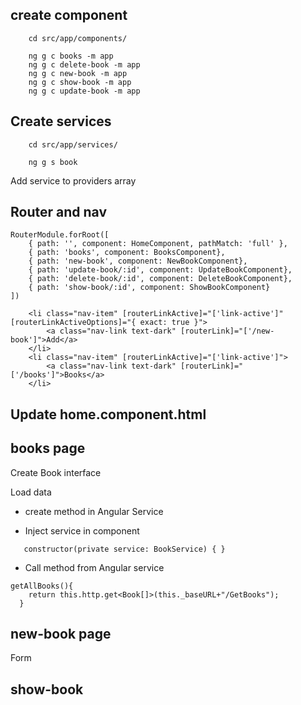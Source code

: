 
## create component
```
    cd src/app/components/
   
    ng g c books -m app
    ng g c delete-book -m app
    ng g c new-book -m app
    ng g c show-book -m app
    ng g c update-book -m app
```

## Create services
```
    cd src/app/services/
   
    ng g s book
```
Add service to providers array


## Router and nav
```
RouterModule.forRoot([
    { path: '', component: HomeComponent, pathMatch: 'full' },
    { path: 'books', component: BooksComponent},
    { path: 'new-book', component: NewBookComponent},
    { path: 'update-book/:id', component: UpdateBookComponent},
    { path: 'delete-book/:id', component: DeleteBookComponent},
    { path: 'show-book/:id', component: ShowBookComponent}
])
```

```
    <li class="nav-item" [routerLinkActive]="['link-active']" [routerLinkActiveOptions]="{ exact: true }">
        <a class="nav-link text-dark" [routerLink]="['/new-book']">Add</a>
    </li>
    <li class="nav-item" [routerLinkActive]="['link-active']">
        <a class="nav-link text-dark" [routerLink]="['/books']">Books</a>
    </li>
```

## Update home.component.html



## books page
Create Book interface

Load data
- create method in Angular Service

- Inject service in component
```
   constructor(private service: BookService) { }
```

- Call method from Angular service
```
getAllBooks(){
    return this.http.get<Book[]>(this._baseURL+"/GetBooks");
  }
```

## new-book page

Form


## show-book

